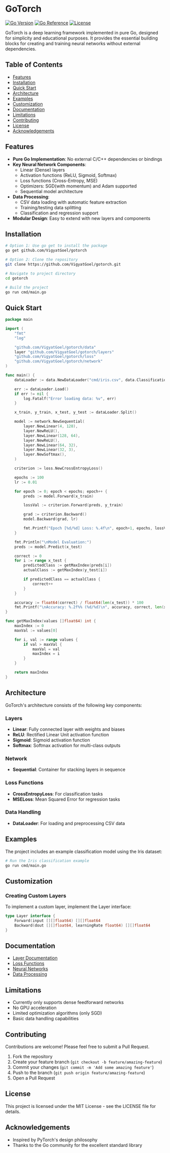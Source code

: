 # GoTorch

[![Go Version](https://img.shields.io/badge/Go-1.24-blue.svg)](https://go.dev/)
[![Go Reference](https://pkg.go.dev/badge/github.com/VigyatGoel/gotorch.svg)](https://pkg.go.dev/github.com/VigyatGoel/gotorch)
[![License](https://img.shields.io/badge/license-MIT-green.svg)](LICENSE)

GoTorch is a deep learning framework implemented in pure Go, designed for simplicity and educational purposes. It provides the essential building blocks for creating and training neural networks without external dependencies.

## Table of Contents
- [Features](#features)
- [Installation](#installation)
- [Quick Start](#quick-start)
- [Architecture](#architecture)
- [Examples](#examples)
- [Customization](#customization)
- [Documentation](#documentation)
- [Limitations](#limitations)
- [Contributing](#contributing)
- [License](#license)
- [Acknowledgements](#acknowledgements)

## Features

- **Pure Go Implementation**: No external C/C++ dependencies or bindings
- **Key Neural Network Components**:
  - Linear (Dense) layers
  - Activation functions (ReLU, Sigmoid, Softmax)
  - Loss functions (Cross-Entropy, MSE)
  - Optimizers: SGD(with momentum) and Adam supported
  - Sequential model architecture
- **Data Processing**:
  - CSV data loading with automatic feature extraction
  - Training/testing data splitting
  - Classification and regression support
- **Modular Design**: Easy to extend with new layers and components

## Installation

```bash
# Option 1: Use go get to install the package
go get github.com/VigyatGoel/gotorch

# Option 2: Clone the repository
git clone https://github.com/VigyatGoel/gotorch.git

# Navigate to project directory
cd gotorch

# Build the project
go run cmd/main.go
```

## Quick Start

```go
package main

import (
	"fmt"
	"log"

	"github.com/VigyatGoel/gotorch/data"
	layer "github.com/VigyatGoel/gotorch/layers"
	"github.com/VigyatGoel/gotorch/loss"
	"github.com/VigyatGoel/gotorch/network"
)

func main() {
	dataLoader := data.NewDataLoader("cmd/iris.csv", data.Classification)

	err := dataLoader.Load()
	if err != nil {
		log.Fatalf("Error loading data: %v", err)
	}

	x_train, y_train, x_test, y_test := dataLoader.Split()

	model := network.NewSequential(
		layer.NewLinear(4, 128),
		layer.NewReLU(),
		layer.NewLinear(128, 64),
		layer.NewReLU(),
		layer.NewLinear(64, 32),
		layer.NewLinear(32, 3),
		layer.NewSoftmax(),
	)

	criterion := loss.NewCrossEntropyLoss()

	epochs := 100
	lr := 0.01

	for epoch := 0; epoch < epochs; epoch++ {
		preds := model.Forward(x_train)

		lossVal := criterion.Forward(preds, y_train)

		grad := criterion.Backward()
		model.Backward(grad, lr)

		fmt.Printf("Epoch [%d/%d] Loss: %.4f\n", epoch+1, epochs, lossVal)
	}

	fmt.Println("\nModel Evaluation:")
	preds := model.Predict(x_test)

	correct := 0
	for i := range x_test {
		predictedClass := getMaxIndex(preds[i])
		actualClass := getMaxIndex(y_test[i])

		if predictedClass == actualClass {
			correct++
		}
	}

	accuracy := float64(correct) / float64(len(x_test)) * 100
	fmt.Printf("\nAccuracy: %.2f%% (%d/%d)\n", accuracy, correct, len(x_test))
}

func getMaxIndex(values []float64) int {
	maxIndex := 0
	maxVal := values[0]

	for i, val := range values {
		if val > maxVal {
			maxVal = val
			maxIndex = i
		}
	}

	return maxIndex
}
```

## Architecture

GoTorch's architecture consists of the following key components:

### Layers

- **Linear**: Fully connected layer with weights and biases
- **ReLU**: Rectified Linear Unit activation function
- **Sigmoid**: Sigmoid activation function
- **Softmax**: Softmax activation for multi-class outputs

### Network

- **Sequential**: Container for stacking layers in sequence

### Loss Functions

- **CrossEntropyLoss**: For classification tasks
- **MSELoss**: Mean Squared Error for regression tasks

### Data Handling

- **DataLoader**: For loading and preprocessing CSV data

## Examples

The project includes an example classification model using the Iris dataset:

```bash
# Run the Iris classification example
go run cmd/main.go
```

## Customization

### Creating Custom Layers

To implement a custom layer, implement the Layer interface:

```go
type Layer interface {
    Forward(input [][]float64) [][]float64
    Backward(dout [][]float64, learningRate float64) [][]float64
}
```

## Documentation

- [Layer Documentation](layers/)
- [Loss Functions](loss/)
- [Neural Networks](network/)
- [Data Processing](data/)

## Limitations

- Currently only supports dense feedforward networks
- No GPU acceleration
- Limited optimization algorithms (only SGD)
- Basic data handling capabilities

## Contributing

Contributions are welcome! Please feel free to submit a Pull Request.

1. Fork the repository
2. Create your feature branch (`git checkout -b feature/amazing-feature`)
3. Commit your changes (`git commit -m 'Add some amazing feature'`)
4. Push to the branch (`git push origin feature/amazing-feature`)
5. Open a Pull Request

## License

This project is licensed under the MIT License - see the LICENSE file for details.

## Acknowledgements

- Inspired by PyTorch's design philosophy
- Thanks to the Go community for the excellent standard library
